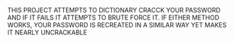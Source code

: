 THIS PROJECT ATTEMPTS TO DICTIONARY CRACCK YOUR PASSWORD AND IF IT FAILS IT ATTEMPTS TO BRUTE FORCE IT. IF EITHER METHOD WORKS, YOUR PASSWORD IS RECREATED IN A SIMILAR WAY YET MAKES IT NEARLY UNCRACKABLE
